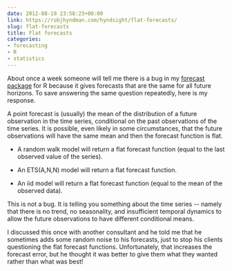 ```yaml
---
date: 2012-08-19 23:58:23+00:00
link: https://robjhyndman.com/hyndsight/flat-forecasts/
slug: flat-forecasts
title: Flat forecasts
categories:
- forecasting
- R
- statistics
---
```


About once a week someone will tell me there is a bug in my [forecast package](http://github.com/robjhyndman/forecast/) for R because it gives forecasts that are the same for all future horizons. To save answering the same question repeatedly, here is my response.

A point forecast is (usually) the mean of the distribution of a future observation in the time series, conditional on the past observations of the time series. It is possible, even likely in some circumstances, that the future observations will have the same mean and then the forecast function is flat.



  * A random walk model will return a flat forecast function (equal to the last observed value of the series).

  * An ETS(A,N,N) model will return a flat forecast function.

  * An iid model will return a flat forecast function (equal to the mean of the observed data).

This is not a bug. It is telling you something about the time series -- namely that there is no trend, no seasonality, and insufficient temporal dynamics to allow the future observations to have different conditional means.

I discussed this once with another consultant and he told me that he sometimes adds some random noise to his forecasts, just to stop his clients questioning the flat forecast functions. Unfortunately, that increases the forecast error, but he thought it was better to give them what they wanted rather than what was best!

